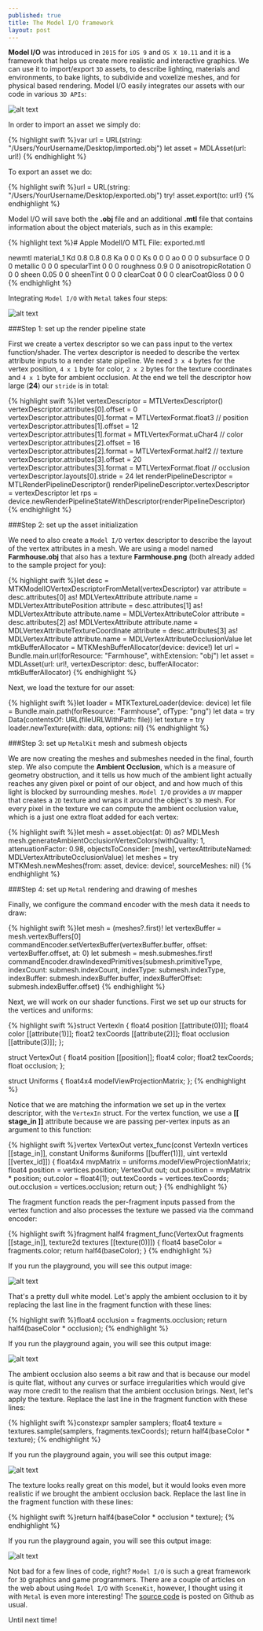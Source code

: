 ```yaml
---
published: true
title: The Model I/O framework
layout: post
---
```

__Model I/O__ was introduced in `2015` for `iOS 9` and `OS X 10.11` and it is a framework that helps us create more realistic and interactive graphics. We can use it to import/export `3D` assets, to describe lighting, materials and environments, to bake lights, to subdivide and voxelize meshes, and for physical based rendering. Model I/O easily integrates our assets with our code in various `3D APIs`:

![alt text](https://github.com/MetalKit/images/raw/master/modelio_1.png "1")

In order to import an asset we simply do:

{% highlight swift %}var url = URL(string: "/Users/YourUsername/Desktop/imported.obj")
let asset = MDLAsset(url: url!)
{% endhighlight %}

To export an asset we do:

{% highlight swift %}url = URL(string: "/Users/YourUsername/Desktop/exported.obj")
try! asset.export(to: url!)
{% endhighlight %}

Model I/O will save both the __.obj__ file and an additional __.mtl__ file that contains information about the object materials, such as in this example:

{% highlight text %}# Apple ModelI/O MTL File: exported.mtl

newmtl material_1
	Kd 0.8 0.8 0.8
	Ka 0 0 0
	Ks 0 0 0
	ao 0 0 0
	subsurface 0 0 0
	metallic 0 0 0
	specularTint 0 0 0
	roughness 0.9 0 0
	anisotropicRotation 0 0 0
	sheen 0.05 0 0
	sheenTint 0 0 0
	clearCoat 0 0 0
	clearCoatGloss 0 0 0
{% endhighlight %}

Integrating `Model I/O` with `Metal` takes four steps:

![alt text](https://github.com/MetalKit/images/raw/master/modelio_2.png "2")

###Step 1: set up the render pipeline state

First we create a vertex descriptor so we can pass input to the vertex function/shader. The vertex descriptor is needed to describe the vertex attribute inputs to a render state pipeline. We need `3 x 4` bytes for the vertex position, `4 x 1` byte for color, `2 x 2` bytes for the texture coordinates and `4 x 1` byte for ambient occlusion. At the end we tell the descriptor how large (__24__) our `stride` is in total:

{% highlight swift %}let vertexDescriptor = MTLVertexDescriptor()
vertexDescriptor.attributes[0].offset = 0
vertexDescriptor.attributes[0].format = MTLVertexFormat.float3 // position
vertexDescriptor.attributes[1].offset = 12
vertexDescriptor.attributes[1].format = MTLVertexFormat.uChar4 // color
vertexDescriptor.attributes[2].offset = 16
vertexDescriptor.attributes[2].format = MTLVertexFormat.half2 // texture
vertexDescriptor.attributes[3].offset = 20
vertexDescriptor.attributes[3].format = MTLVertexFormat.float // occlusion
vertexDescriptor.layouts[0].stride = 24
let renderPipelineDescriptor = MTLRenderPipelineDescriptor()
renderPipelineDescriptor.vertexDescriptor = vertexDescriptor
let rps = device.newRenderPipelineStateWithDescriptor(renderPipelineDescriptor)
{% endhighlight %}

###Step 2: set up the asset initialization

We need to also create a `Model I/O` vertex descriptor to describe the layout of the vertex attributes in a mesh. We are using a model named __Farmhouse.obj__ that also has a texture __Farmhouse.png__ (both already added to the sample project for you):

{% highlight swift %}let desc = MTKModelIOVertexDescriptorFromMetal(vertexDescriptor)
var attribute = desc.attributes[0] as! MDLVertexAttribute
attribute.name = MDLVertexAttributePosition
attribute = desc.attributes[1] as! MDLVertexAttribute
attribute.name = MDLVertexAttributeColor
attribute = desc.attributes[2] as! MDLVertexAttribute
attribute.name = MDLVertexAttributeTextureCoordinate
attribute = desc.attributes[3] as! MDLVertexAttribute
attribute.name = MDLVertexAttributeOcclusionValue
let mtkBufferAllocator = MTKMeshBufferAllocator(device: device!)
let url = Bundle.main.url(forResource: "Farmhouse", withExtension: "obj")
let asset = MDLAsset(url: url!, vertexDescriptor: desc, bufferAllocator: mtkBufferAllocator)
{% endhighlight %}

Next, we load the texture for our asset:

{% highlight swift %}let loader = MTKTextureLoader(device: device)
let file = Bundle.main.path(forResource: "Farmhouse", ofType: "png")
let data = try Data(contentsOf: URL(fileURLWithPath: file))
let texture = try loader.newTexture(with: data, options: nil)
{% endhighlight %}

###Step 3: set up `MetalKit` mesh and submesh objects

We are now creating the meshes and submeshes needed in the final, fourth step. We also compute the __Ambient Occlusion__, which is a measure of geometry obstruction, and it tells us how much of the ambient light actually reaches any given pixel or point of our object, and and how much of this light is blocked by surrounding meshes. `Model I/O` provides a `UV` mapper that creates a `2D` texture and wraps it around the object's `3D` mesh. For every pixel in the texture we can compute the ambient occlusion value, which is a just one extra float added for each vertex:

{% highlight swift %}let mesh = asset.object(at: 0) as? MDLMesh
mesh.generateAmbientOcclusionVertexColors(withQuality: 1, attenuationFactor: 0.98, objectsToConsider: [mesh], vertexAttributeNamed: MDLVertexAttributeOcclusionValue)
let meshes = try MTKMesh.newMeshes(from: asset, device: device!, sourceMeshes: nil)
{% endhighlight %}

###Step 4: set up `Metal` rendering and drawing of meshes

Finally, we configure the command encoder with the mesh data it needs to draw:

{% highlight swift %}let mesh = (meshes?.first)!
let vertexBuffer = mesh.vertexBuffers[0]
commandEncoder.setVertexBuffer(vertexBuffer.buffer, offset: vertexBuffer.offset, at: 0)
let submesh = mesh.submeshes.first!
commandEncoder.drawIndexedPrimitives(submesh.primitiveType, indexCount: submesh.indexCount, indexType: submesh.indexType, indexBuffer: submesh.indexBuffer.buffer, indexBufferOffset: submesh.indexBuffer.offset)
{% endhighlight %}

Next, we will work on our shader functions. First we set up our structs for the vertices and uniforms:

{% highlight swift %}struct VertexIn {
    float4 position [[attribute(0)]];
    float4 color [[attribute(1)]];
    float2 texCoords [[attribute(2)]];
    float occlusion [[attribute(3)]];
};

struct VertexOut {
    float4 position [[position]];
    float4 color;
    float2 texCoords;
    float occlusion;
};

struct Uniforms {
    float4x4 modelViewProjectionMatrix;
};
{% endhighlight %}

Notice that we are matching the information we set up in the vertex descriptor, with the `VertexIn` struct.
For the vertex function, we use a __[[ stage_in ]]__ attribute because we are passing per-vertex inputs as an argument to this function:

{% highlight swift %}vertex VertexOut vertex_func(const VertexIn vertices [[stage_in]],
                             constant Uniforms &uniforms [[buffer(1)]],
                             uint vertexId [[vertex_id]])
{
    float4x4 mvpMatrix = uniforms.modelViewProjectionMatrix;
    float4 position = vertices.position;
    VertexOut out;
    out.position = mvpMatrix * position;
    out.color = float4(1);
    out.texCoords = vertices.texCoords;
    out.occlusion = vertices.occlusion;
    return out;
}
{% endhighlight %}

The fragment function reads the per-fragment inputs passed from the vertex function and also processes the texture we passed via the command encoder: 

{% highlight swift %}fragment half4 fragment_func(VertexOut fragments [[stage_in]],
                             texture2d<float> textures [[texture(0)]])
{
    float4 baseColor = fragments.color;
    return half4(baseColor);
}
{% endhighlight %}

If you run the playground, you will see this output image:

![alt text](https://github.com/MetalKit/images/raw/master/modelio_3.png "3")

That's a pretty dull white model. Let's apply the ambient occlusion to it by replacing the last line in the fragment function with these lines:

{% highlight swift %}float4 occlusion = fragments.occlusion;
return half4(baseColor * occlusion);
{% endhighlight %}

If you run the playground again, you will see this output image:

![alt text](https://github.com/MetalKit/images/raw/master/modelio_4.png "4")

The ambient occlusion also seems a bit raw and that is because our model is quite flat, without any curves or surface irregularities which would give way more credit to the realism that the ambient occlusion brings. Next, let's apply the texture. Replace the last line in the fragment function with these lines: 

{% highlight swift %}constexpr sampler samplers;
float4 texture = textures.sample(samplers, fragments.texCoords);
return half4(baseColor * texture);
{% endhighlight %}    

If you run the playground again, you will see this output image:

![alt text](https://github.com/MetalKit/images/raw/master/modelio_5.png "5")

The texture looks really great on this model, but it would looks even more realistic if we brought the ambient occlusion back. Replace the last line in the fragment function with these lines: 

{% highlight swift %}return half4(baseColor * occlusion * texture);
{% endhighlight %}

If you run the playground again, you will see this output image:

![alt text](https://github.com/MetalKit/images/raw/master/modelio_6.png "6")

Not bad for a few lines of code, right? `Model I/O` is such a great framework for `3D` graphics and game programmers. There are a couple of articles on the web about using `Model I/O` with `SceneKit`, however, I thought using it with `Metal` is even more interesting! The [source code](https://github.com/MetalKit/modelio) is posted on Github as usual.

Until next time!